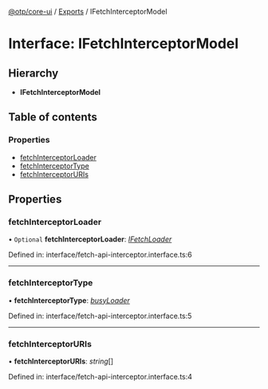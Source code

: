 [@otp/core-ui](../README.md) / [Exports](../modules.md) / IFetchInterceptorModel

# Interface: IFetchInterceptorModel

## Hierarchy

* **IFetchInterceptorModel**

## Table of contents

### Properties

- [fetchInterceptorLoader](ifetchinterceptormodel.md#fetchinterceptorloader)
- [fetchInterceptorType](ifetchinterceptormodel.md#fetchinterceptortype)
- [fetchInterceptorURIs](ifetchinterceptormodel.md#fetchinterceptoruris)

## Properties

### fetchInterceptorLoader

• `Optional` **fetchInterceptorLoader**: [*IFetchLoader*](ifetchloader.md)

Defined in: interface/fetch-api-interceptor.interface.ts:6

___

### fetchInterceptorType

• **fetchInterceptorType**: [*busyLoader*](../enums/ifetchinterceptortype.md#busyloader)

Defined in: interface/fetch-api-interceptor.interface.ts:5

___

### fetchInterceptorURIs

• **fetchInterceptorURIs**: *string*[]

Defined in: interface/fetch-api-interceptor.interface.ts:4
